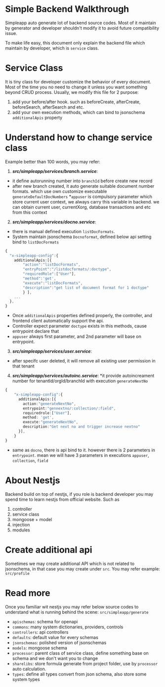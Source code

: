 # Simple Backend Walkthrough
Simpleapp auto generate lot of backend source codes. Most of it maintain by generator and developer shouldn't modify it to avoid future compatibility issue.

To make life easy, this document only explain the backend file which maintain by developer, which is
`service` class. 

# Service Class
It is tiny class for developer customize the behavior of every document. Most of the time you no need to change it unless you want something beyond CRUD process. Usually, we modify this file for 2 purpose:
1. add your before/after hook. such as beforeCreate, afterCreate, beforeSearch, afterSearch and etc.
2. add your own execution methods, which can bind to jsonschema `additionalApis` property


# Understand how to change service class
Example better than 100 words, you may refer:
1. ***src/simpleapp/services/branch.service***:
* it define autorunning number into `branchId` before create new record
* after new branch created, it auto generate suitable document number formats. which use own customize executable `generateDefaultDocNumbers`
*`appuser` is compulsory parameter which store current user context, we always carry this variable in backend. we can obtain current user, currentXorg, database transactions and etc from this context

2. ***src/simpleapp/services/docno.service***:
* there is manual defined execution `listDocFormats`. 
* System maintain jsonschema `Docnoformat`, defined below api setting bind to `listDocFormats`

``` typescript 
{
  "x-simpleapp-config":{
    additionalApis:[{
        "action":"listDocFormats",
        "entryPoint":"/listdocformats/:doctype",
        "requiredRole":["User"],
        "method":'get', 
        "execute":"listDocFormats",
        "description":"get list of document format for 1 doctype"
        } ],
    ...
  }, 
}
```

* Once `additionalApis` properties defined properly, the controller, and frontend client automatically support the api.
* Controller expect parameter `doctype` exists in this methods, cause entrypoint declare that
* `appuser` always first parameter, and 2nd parameter will base on entrypoint.

3. ***src/simpleapp/services/user.service***:
* after specifc user deleted, it will remove all existing user permission in that tenant
  
4. ***src/simpleapp/services/autoinc.service***:
*it provide autoincreament number for tenantId/orgId/branchId with execution `generateNextNo`

``` typescript
{
    "x-simpleapp-config":{
      additionalApis:[{
        action:"generateNextNo",
        entrypoint:"gennextno/:collection/:field",
        requiredrole:["User"],
        method: 'get', 
        execute:"generateNextNo",        
        description:"Get next no and trigger increase nextno"
      }],
    }
}
```

* same as `docno`, there is api bind to it. however there is 2 parameters in `entrypoint`. mean we will have 3 parameters in executions `appuser`, `collection`, `field`

# About Nestjs
Backend build on top of nestjs, if you role is backend developer you may spend time to learn nestjs from official website. Such as
1. controller
2. service class
3. mongoose + model
4. injection
5. modules

# Create additional api
Sometimes we may create additional API which is not related to jsonschema, in that case you may create under `src`. You may refer example: `src/profile`

# Read more
Once you familiar wit nestjs you may refer below source codes to understand what is running behind the scene:
`src/simpleapp/generate`
- `apischemas`: schema for openapi
- `commons`: many system dictionaries, providers, controls
- `controllers`: api controllers
- `defaults`: default value for every schemas
- `jsonschemas`: polished version of jsonschemas
- `models`: mongoose schema
- `processor`: parent class of service class, define something base on schema and we don't want you to change
- `sharelibs`: store formula generate from project folder, use by `processor` auto calculation.
- `types`: define all types convert from json schema, also store some system types
